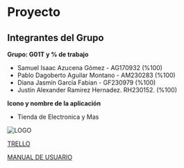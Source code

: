# Proyecto

## Integrantes del Grupo

**Grupo: G01T y % de trabajo**

- Samuel Isaac Azucena Gómez - AG170932 (%100)
- Pablo Dagoberto Aguilar Montano - AM230283 (%100)
- Diana Jasmín García Fabian - GF230979 (%100)
- Justin Alexander Ramirez Hernadez. RH230152. (%100)

**Icono y nombre de la aplicación**

- Tienda de Electronica y Mas

![LOGO](https://github.com/user-attachments/assets/eb76efae-3e93-4647-ba9f-502d843a8b97)

[TRELLO](https://trello.com/invite/b/67134b990d65991b747b3921/ATTI6df4ad84ee892d4cee0e4cac20bb7960BE1A1FD8/proyecto-catedra-dsm)

[MANUAL DE USUARIO](https://github.com/user-attachments/files/17444294/Manual.2.pdf)
